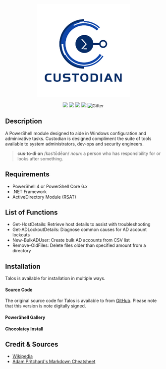 <p align="center">
    <img src="./images/logo.png" width=300>
</p>
<p align="center">
<img src="https://img.shields.io/github/last-commit/altCipher/Custodian?style=flat-square">
<img src="https://img.shields.io/github/v/release/altCipher/Custodian?include_prereleases&style=flat-square">
<img src="https://img.shields.io/github/issues-raw/altCipher/Custodian?style=flat-square">
<img src="https://img.shields.io/github/license/altCipher/Custodian?style=flat-square">
<img alt="Gitter" src="https://img.shields.io/gitter/room/altCipher/Custodian?color=46bc99&style=flat-square">
</p>

## Description
A PowerShell module designed to aide in Windows configuration and adminivative tasks. Custodian is designed compliment the suite of tools available to system administrators, dev-ops and security engineers.
>**cus·to·di·an** /kəsˈtōdēən/ *noun*: a person who has responsibility for or looks after something.

## Requirements
* PowerShell 4 or PowerShell Core 6.x
* .NET Framework
* ActiveDirectory Module (RSAT)

## List of Functions
* Get-HostDetails: Retrieve host details to assist with troubleshooting 
* Get-ADLockoutDetails: Diagnose common causes for AD account lockouts
* New-BulkADUser: Create bulk AD accounts from CSV list
* Remove-OldFiles: Delete files older than specified amount from a directory

## Installation
Talos is available for installation in multiple ways.
#### Source Code
The original source code for Talos is available to from [GitHub](https://github.com/altCipher/Talos). Please note that this version is note digitally signed.  
#### PowerShell Gallery
#### Chocolatey Install

## Credit & Sources
* [Wikipedia](https://en.wikipedia.org)
* [Adam Pritchard's Markdown Cheatsheet](https://github.com/adam-p/markdown-here/wiki/Markdown-Cheatsheet)

[1]: https://en.wikipedia.org/wiki/Talos
[2]: https://en.wikipedia.org/wiki/Hephaestus
